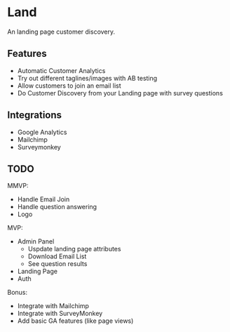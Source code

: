 # Land

An landing page customer discovery.

## Features
- Automatic Customer Analytics
- Try out different taglines/images with AB testing
- Allow customers to join an email list
- Do Customer Discovery from your Landing page with survey questions

## Integrations
- Google Analytics
- Mailchimp
- Surveymonkey

## TODO
MMVP:
- Handle Email Join
- Handle question answering
- Logo

MVP:
- Admin Panel
  - Uspdate landing page attributes
  - Download Email List
  - See question results
- Landing Page
- Auth
  
Bonus:
- Integrate with Mailchimp
- Integrate with SurveyMonkey
- Add basic GA features (like page views)
